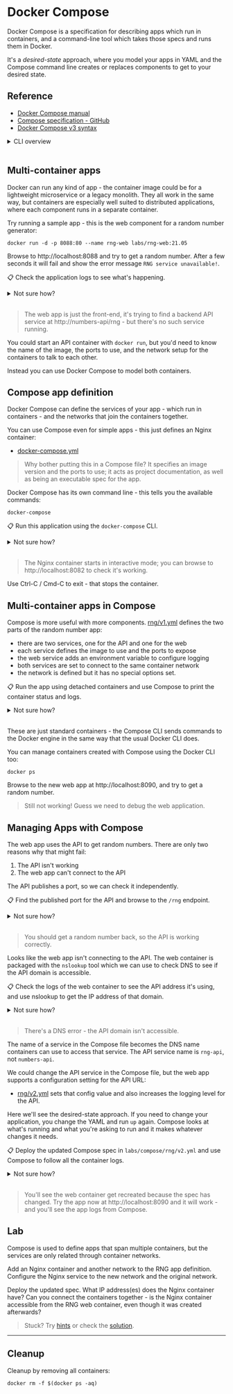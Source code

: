 # Docker Compose

Docker Compose is a specification for describing apps which run in containers, and a command-line tool which takes those specs and runs them in Docker.

It's a _desired-state_ approach, where you model your apps in YAML and the Compose command line creates or replaces components to get to your desired state.

## Reference

- [Docker Compose manual](https://docs.docker.com/compose/)
- [Compose specification - GitHub](https://github.com/compose-spec/compose-spec/blob/master/spec.md)
- [Docker Compose v3 syntax](https://docs.docker.com/compose/compose-file/compose-file-v3/)


<details>
  <summary>CLI overview</summary>

The original Docker Compose CLI is a separate tool:

```
docker-compose --help

docker-compose up --help
```

The latest versions of Docker have the Compose command built-in. The commands are the same, minus the hyphen so `docker-compose` becomes `docker compose`:

```
docker compose --help

docker compose up --help
```

> This is new functionality and it's not 100% compatible with the original Compose CLI. For this lab you should be able to use either, but if you have any issues stick with `docker-compose`.

</details><br/>


## Multi-container apps

Docker can run any kind of app - the container image could be for a lightweight microservice or a legacy monolith. They all work in the same way, but containers are especially well suited to distributed applications, where each component runs in a separate container.

Try running a sample app - this is the web component for a random number generator:

```
docker run -d -p 8088:80 --name rng-web labs/rng-web:21.05
```

Browse to http://localhost:8088 and try to get a random number. After a few seconds it will fail and show the error message `RNG service unavailable!`.

📋 Check the application logs to see what's happening.

<details>
  <summary>Not sure how?</summary>

```
docker logs rng-web
```

</details><br/>

> The web app is just the front-end, it's trying to find a backend API service at http://numbers-api/rng - but there's no such service running.

You could start an API container with `docker run`, but you'd need to know the name of the image, the ports to use, and the network setup for the containers to talk to each other.

Instead you can use Docker Compose to model both containers.

## Compose app definition

Docker Compose can define the services of your app - which run in containers - and the networks that join the containers together.

You can use Compose even for simple apps - this just defines an Nginx container:

- [docker-compose.yml](./nginx/docker-compose.yml)

> Why bother putting this in a Compose file? It specifies an image version and the ports to use; it acts as project documentation, as well as being an executable spec for the app.

Docker Compose has its own command line - this tells you the available commands:

```
docker-compose
```

📋 Run this application using the `docker-compose` CLI.

<details>
  <summary>Not sure how?</summary>

```
# run 'up' to start the app, pointing to the Compose file
docker-compose -f ./labs/compose/nginx/docker-compose.yml up
```

</details><br/>

> The Nginx container starts in interactive mode; you can browse to http://localhost:8082 to check it's working.

Use Ctrl-C / Cmd-C to exit - that stops the container.

## Multi-container apps in Compose

Compose is more useful with more components. [rng/v1.yml](./rng/v1.yml) defines the two parts of the random number app:

- there are two services, one for the API and one for the web
- each service defines the image to use and the ports to expose
- the web service adds an environment variable to configure logging
- both services are set to connect to the same container network
- the network is defined but it has no special options set.

📋 Run the app using detached containers and use Compose to print the container status and logs.

<details>
  <summary>Not sure how?</summary>

```
# run the app:
docker-compose -f ./labs/compose/rng/v1.yml up -d

# use compose to show just this app's containers:
docker-compose -f ./labs/compose/rng/v1.yml ps

# and this app's logs:
docker-compose -f ./labs/compose/rng/v1.yml logs
```

</details><br/>

These are just standard containers - the Compose CLI sends commands to the Docker engine in the same way that the usual Docker CLI does.

You can manage containers created with Compose using the Docker CLI too:

```
docker ps
```

Browse to the new web app at http://localhost:8090, and try to get a random number.

> Still not working! Guess we need to debug the web application.

## Managing Apps with Compose 

The web app uses the API to get random numbers. There are only two reasons why that might fail:

1. The API isn't working
2. The web app can't connect to the API

The API publishes a port, so we can check it independently.

📋 Find the published port for the API and browse to the `/rng` endpoint.

<details>
  <summary>Not sure how?</summary>

```
# the API is listening on port 8089 - you can see that in the Compose file or use the CLI:
docker-compose -f ./labs/compose/rng/v1.yml port rng-api 80

curl localhost:8089/rng
```

</details><br/>

> You should get a random number back, so the API is working correctly.

Looks like the web app isn't connecting to the API. The web container is packaged with the `nslookup` tool which we can use to check DNS to see if the API domain is accessible.

📋 Check the logs of the web container to see the API address it's using, and use nslookup to get the IP address of that domain.

<details>
  <summary>Not sure how?</summary>

```
docker logs rng_rng-web_1

# the web app is using the domain 'numbers-api'

# run the nslookup command in the container:
docker exec rng_rng-web_1 nslookup numbers-api
```

</details><br/>

> There's a DNS error - the API domain isn't accessible.

The name of a service in the Compose file becomes the DNS name containers can use to access that service. The API service name is `rng-api`, not `numbers-api`.

We could change the API service in the Compose file, but the web app supports a configuration setting for the API URL:

- [rng/v2.yml](./rng/v2.yml) sets that config value and also increases the logging level for the API.

Here we'll see the desired-state approach. If you need to change your application, you change the YAML and run `up` again. Compose looks at what's running and what you're asking to run and it makes whatever changes it needs.

📋 Deploy the updated Compose spec in `labs/compose/rng/v2.yml` and use Compose to follow all the container logs.

<details>
  <summary>Not sure how?</summary>

```
docker-compose -f ./labs/compose/rng/v2.yml up -d

docker-compose -f ./labs/compose/rng/v2.yml logs -f
```

</details><br/>

> You'll see the web container get recreated because the spec has changed. Try the app now at http://localhost:8090 and it will work - and you'll see the app logs from Compose.

## Lab

Compose is used to define apps that span multiple containers, but the services are only related through container networks.

Add an Nginx container and another network to the RNG app definition. Configure the Nginx service to the new network and the original network.

Deploy the updated spec. What IP address(es) does the Nginx container have? Can you connect the containers together - is the Nginx container accessible from the RNG web container, even though it was created afterwards?

> Stuck? Try [hints](hints.md) or check the [solution](solution.md).

___
## Cleanup

Cleanup by removing all containers:

```
docker rm -f $(docker ps -aq)
```